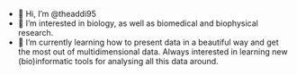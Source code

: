- 👋 Hi, I’m @theaddi95
- 👀 I’m interested in biology, as well as biomedical and biophysical research. 
- 🌱 I’m currently learning how to present data in a beautiful way and get the most out of multidimensional data. Always interested in learning new (bio)informatic tools for analysing all this data around.


<!---
- 💞️ I’m looking to collaborate on ...
- 📫 How to reach me ...


theaddi95/theaddi95 is a ✨ special ✨ repository because its `README.md` (this file) appears on your GitHub profile.
You can click the Preview link to take a look at your changes.
--->
